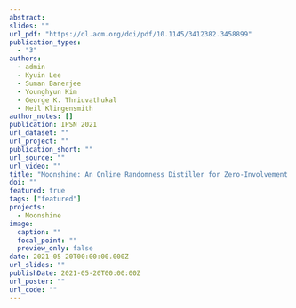 ```yaml
---
abstract:
slides: ""
url_pdf: "https://dl.acm.org/doi/pdf/10.1145/3412382.3458899"
publication_types:
  - "3"
authors:
  - admin
  - Kyuin Lee
  - Suman Banerjee
  - Younghyun Kim
  - George K. Thriuvathukal
  - Neil Klingensmith
author_notes: []
publication: IPSN 2021
url_dataset: ""
url_project: ""
publication_short: ""
url_source: ""
url_video: ""
title: "Moonshine: An Online Randomness Distiller for Zero-Involvement Authentication"
doi: ""
featured: true
tags: ["featured"]
projects:
  - Moonshine
image:
  caption: ""
  focal_point: ""
  preview_only: false
date: 2021-05-20T00:00:00.000Z
url_slides: ""
publishDate: 2021-05-20T00:00:00Z
url_poster: ""
url_code: ""
---
```


